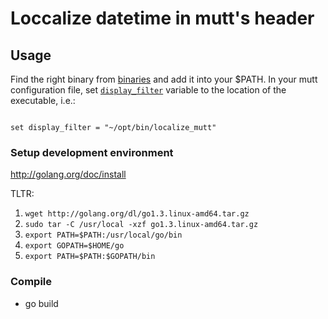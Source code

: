 # Loccalize datetime in mutt's header

## Usage

Find the right binary from [binaries](binaries) and add it into your $PATH.
In your mutt configuration file, set
[`display_filter`](http://www.mutt.org/doc/manual/manual-6.html#display_filter)
variable to the location of the executable, i.e.:

```

set display_filter = "~/opt/bin/localize_mutt"

```


### Setup development environment
http://golang.org/doc/install

TLTR:

1. `wget http://golang.org/dl/go1.3.linux-amd64.tar.gz`
2. `sudo tar -C /usr/local -xzf go1.3.linux-amd64.tar.gz`
3. `export PATH=$PATH:/usr/local/go/bin`
4. `export GOPATH=$HOME/go`
5. `export PATH=$PATH:$GOPATH/bin`

### Compile

- go build
